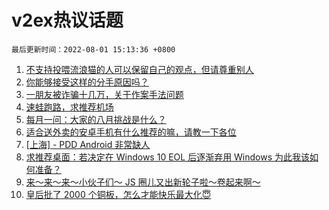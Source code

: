 # v2ex热议话题

`最后更新时间：2022-08-01 15:13:36 +0800`

1. [不支持投喂流浪猫的人可以保留自己的观点，但请尊重别人](https://www.v2ex.com/t/869852)
1. [你能够接受这样的分手原因吗？](https://www.v2ex.com/t/869788)
1. [一朋友被诈骗十几万，关于作案手法问题](https://www.v2ex.com/t/869882)
1. [速蛙跑路，求推荐机场](https://www.v2ex.com/t/869861)
1. [每月一问：大家的八月挑战是什么？](https://www.v2ex.com/t/869890)
1. [适合送外卖的安卓手机有什么推荐的嘛，请教一下各位](https://www.v2ex.com/t/869810)
1. [[上海] - PDD Android 非常缺人](https://www.v2ex.com/t/869790)
1. [求推荐桌面：若决定在 Windows 10 EOL 后逐渐弃用 Windows 为此我该如何准备？](https://www.v2ex.com/t/869835)
1. [来～来～来～小伙子们～ JS 圈儿又出新轮子啦～卷起来啊～](https://www.v2ex.com/t/869858)
1. [皇后批了 2000 个铜板，怎么才能快乐最大化😇](https://www.v2ex.com/t/869936)

